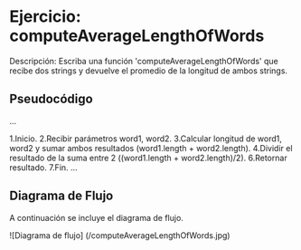 # Ejercicio: computeAverageLengthOfWords

Descripción: Escriba una función 'computeAverageLengthOfWords' que recibe dos strings y devuelve el promedio de la longitud de ambos strings.

## Pseudocódigo

...

1.Inicio.
2.Recibir parámetros word1, word2.
3.Calcular longitud de word1, word2 y sumar ambos resultados (word1.length + word2.length).
4.Dividir el resultado de la suma entre 2 ((word1.length + word2.length)/2).
6.Retornar resultado.
7.Fin.
...

## Diagrama de Flujo

A continuación se incluye el diagrama de flujo.

![Diagrama de flujo] (/computeAverageLengthOfWords.jpg)
